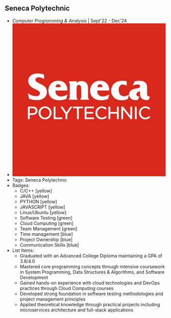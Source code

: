 ## Seneca Polytechnic
- *Computer Programming & Analysis* | Sept'22 - Dec'24
- ![seneca-image](../assets/seneca-image.jpg)
- Tags: Seneca Polytechnic
- Badges:
  - C/C++ [yellow]
  - JAVA [yellow]
  - PYTHON [yellow]
  - JAVASCRIPT [yellow]
  - Linux/Ubuntu [yellow]
  - Software Testing [green]
  - Cloud Computing [green]
  - Team Management [green]
  - Time management [blue]
  - Project Ownership [blue]
  - Communication Skills [blue]
- List Items:
  - Graduated with an Advanced College Diploma maintaining a GPA of 3.8/4.0
  - Mastered core programming concepts through intensive coursework in System Programming, Data Structures & Algorithms, and Software Development
  - Gained hands-on experience with cloud technologies and DevOps practices through Cloud Computing courses
  - Developed strong foundation in software testing methodologies and project management principles
  - Applied theoretical knowledge through practical projects including microservices architecture and full-stack applications
